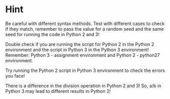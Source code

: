 # Hint

Be careful with different syntax methods. Test with different cases to check if they match, remember to pass the value for a random seed and the same seed for running the code in Python 2 and 3! 

Double check if you are running the script for Python 2 in the Python 2 environment and the script in Python 3 in the Python 3 environment! Remember: Python 3 - assignment environment and Python 2 - python27 environment.

Try running the Python 2 script in Python 3 environment to check the errors you face!

There is a difference in the division operation in Python 2 and 3! So, a/b in Python 3 may lead to different results in Python 2! 
